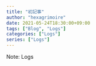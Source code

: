 ```yaml
---
title: "初記事"
author: "hexagrimoire"
date: 2021-05-24T18:30:00+09:00
tags: ["Blog", "Logs"]
categories: ["Logs"]
series: ["Logs"]
---
```


Note: Logs
